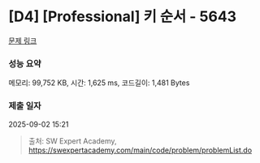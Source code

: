 # [D4] [Professional] 키 순서 - 5643 

[문제 링크](https://swexpertacademy.com/main/code/problem/problemDetail.do?contestProbId=AWXQsLWKd5cDFAUo) 

### 성능 요약

메모리: 99,752 KB, 시간: 1,625 ms, 코드길이: 1,481 Bytes

### 제출 일자

2025-09-02 15:21



> 출처: SW Expert Academy, https://swexpertacademy.com/main/code/problem/problemList.do